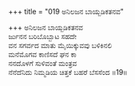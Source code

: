 +++
title = "019 ಅನಿಲಜನ ಬಾಯ್ಬಡಿಕತನವ"

+++
ಅನಿಲಜನ ಬಾಯ್ಬಡಿಕತನವ  
ರ್ಜುನನ ಬರಿಬೊಬ್ಬಾಟ ಸಹದೇ  
ವನ ಸಗರ್ವದ ಮಾತು ಮೈಯಿಕ್ಕುವವು  ಬಳಿಕಿನಲಿ  
ಮನೆಮೊಗವ ಕಾಣಿಸದೆ ಘನ ಕಾ  
ನನದೊಳಗೆ ಸುಳಿವಂತೆ ಮಂತ್ರವ  
ನೆನೆದೆನಿದು ನಿಮ್ಮಡಿಯ ಚಿತ್ತಕೆ ಬಹರೆ ಬೆಸಸೆಂದ    ॥19॥
